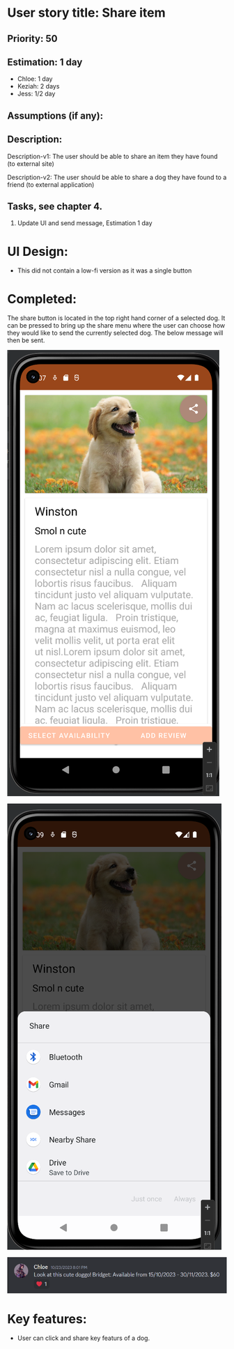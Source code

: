 
# User story title: Share item

## Priority: 50

## Estimation: 1 day

* Chloe: 1 day
* Keziah: 2 days
* Jess: 1/2 day

## Assumptions (if any):

## Description: 

Description-v1: The user should be able to share an item they have found (to external site)

Description-v2: The user should be able to share a dog they have found to a friend (to external application)

## Tasks, see chapter 4.

1. Update UI and send message, Estimation 1 day


# UI Design:
* This did not contain a low-fi version as it was a single button

# Completed:
The share button is located in the top right hand corner of a selected dog. It can be pressed to bring up the share menu where the user can choose how they would like to send the currently selected dog. The below message will then be sent.

![image](/images/share_item.png)

![image](/images/after_pressing_share.png)

![image](/images/share_result.png)

# Key features: 
* User can click and share key featurs of a dog.
